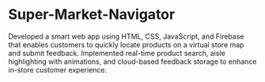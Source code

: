 # Super-Market-Navigator
Developed a smart web app using HTML, CSS, JavaScript, and Firebase that enables customers to quickly locate products on a virtual store map and submit feedback. Implemented real-time product search, aisle highlighting with animations, and cloud-based feedback storage to enhance in-store customer experience.
